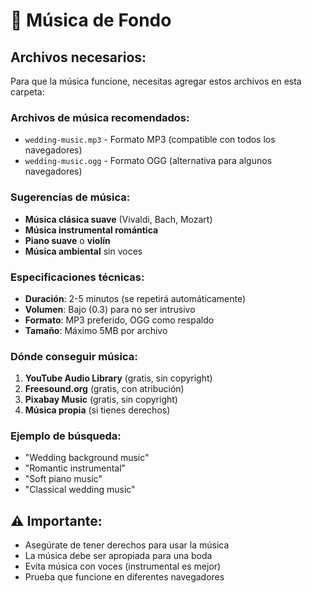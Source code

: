 # 🎵 Música de Fondo

## Archivos necesarios:

Para que la música funcione, necesitas agregar estos archivos en esta carpeta:

### **Archivos de música recomendados:**
- `wedding-music.mp3` - Formato MP3 (compatible con todos los navegadores)
- `wedding-music.ogg` - Formato OGG (alternativa para algunos navegadores)

### **Sugerencias de música:**
- **Música clásica suave** (Vivaldi, Bach, Mozart)
- **Música instrumental romántica**
- **Piano suave** o **violín**
- **Música ambiental** sin voces

### **Especificaciones técnicas:**
- **Duración**: 2-5 minutos (se repetirá automáticamente)
- **Volumen**: Bajo (0.3) para no ser intrusivo
- **Formato**: MP3 preferido, OGG como respaldo
- **Tamaño**: Máximo 5MB por archivo

### **Dónde conseguir música:**
1. **YouTube Audio Library** (gratis, sin copyright)
2. **Freesound.org** (gratis, con atribución)
3. **Pixabay Music** (gratis, sin copyright)
4. **Música propia** (si tienes derechos)

### **Ejemplo de búsqueda:**
- "Wedding background music"
- "Romantic instrumental"
- "Soft piano music"
- "Classical wedding music"

## ⚠️ **Importante:**
- Asegúrate de tener derechos para usar la música
- La música debe ser apropiada para una boda
- Evita música con voces (instrumental es mejor)
- Prueba que funcione en diferentes navegadores
